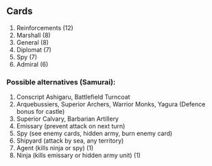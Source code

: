 ## Cards
1. Reinforcements (12)
2. Marshall       (8)
3. General        (8)
4. Diplomat       (7)
5. Spy            (7)
6. Admiral        (6)

### Possible alternatives (Samurai):
1. Conscript Ashigaru, Battlefield Turncoat
2. Arquebussiers, Superior Archers, Warrior Monks, Yagura (Defence bonus for
   castle)
3. Superior Calvary, Barbarian Artillery
4. Emissary (prevent attack on next turn)
5. Spy (see enemy cards, hidden army, burn enemy card)
6. Shipyard (attack by sea, any territory)
7. Agent (kills ninja or spy) (1)
8. Ninja (kills emissary or hidden army unit) (1)
